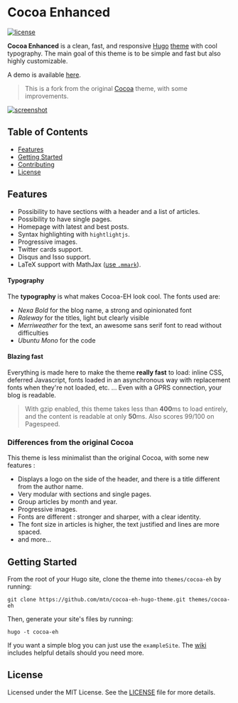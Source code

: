 # Cocoa Enhanced

[![license](https://img.shields.io/github/license/mashape/apistatus.svg)](https://github.com/mtn/cocoa-eh-hugo-theme/blob/master/LICENSE)

**Cocoa Enhanced** is a clean, fast, and responsive [Hugo](http://gohugo.io) [theme](https://github.com/spf13/hugoThemes/) with cool typography. The main goal of this theme is to be simple and fast but also highly customizable.

A demo is available [here](https://themes.gohugo.io/theme/cocoa-eh-hugo-theme/).

> This is a fork from the original [Cocoa](https://www.github.com/nishanths/cocoa-hugo-theme) theme, with some improvements.

[![screenshot](https://raw.githubusercontent.com/mtn/cocoa-eh-hugo-theme/master/images/screenshot.png)](https://raw.githubusercontent.com/mtn/cocoa-eh-hugo-theme/master/images/screenshot.png)

## Table of Contents

* [Features](#features)
* [Getting Started](#getting-started)
* [Contributing](#contributing)
* [License](#license)

## Features

* Possibility to have sections with a header and a list of articles.
* Possibility to have single pages.
* Homepage with latest and best posts.
* Syntax highlighting with `hightlightjs`.
* Progressive images.
* Twitter cards support.
* Disqus and Isso support.
* LaTeX support with MathJax ([use `.mmark`](https://github.com/mtn/cocoa-eh-hugo-theme/issues/92)).

#### Typography

The **typography** is what makes Cocoa-EH look cool. The fonts used are:

* *Nexa Bold* for the blog name, a strong and opinionated font
* *Raleway* for the titles, light but clearly visible
* *Merriweather* for the text, an awesome sans serif font to read without difficulties
* *Ubuntu Mono* for the code

#### Blazing fast

Everything is made here to make the theme **really fast** to load: inline CSS, deferred Javascript, fonts loaded in an asynchronous way with replacement fonts when they're not loaded, etc. ... Even with a GPRS connection, your blog is readable.

> With gzip enabled, this theme takes less than **400**ms to load entirely, and the content is readable at only **50**ms. Also scores 99/100 on Pagespeed.

### Differences from the original Cocoa

This theme is less minimalist than the original Cocoa, with some new features :

* Displays a logo on the side of the header, and there is a title different from the author name.
* Very modular with sections and single pages.
* Group articles by month and year.
* Progressive images.
* Fonts are different : stronger and sharper, with a clear identity.
* The font size in articles is higher, the text justified and lines are more spaced.
* and more...

## Getting Started 

From the root of your Hugo site, clone the theme into `themes/cocoa-eh` by running:

````
git clone https://github.com/mtn/cocoa-eh-hugo-theme.git themes/cocoa-eh
````

Then, generate your site's files by running:

````
hugo -t cocoa-eh
````

If you want a simple blog you can just use the `exampleSite`. The [wiki](https://github.com/mtn/cocoa-eh-hugo-theme/wiki) includes helpful details should you need more.

## License

Licensed under the MIT License. See the [LICENSE](https://github.com/mtn/cocoa-eh-hugo-theme/blob/master/LICENSE) file for more details.
